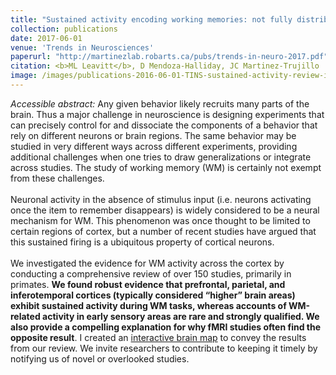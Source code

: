 ```yaml
---
title: "Sustained activity encoding working memories: not fully distributed"
collection: publications
date: 2017-06-01
venue: 'Trends in Neurosciences'
paperurl: "http://martinezlab.robarts.ca/pubs/trends-in-neuro-2017.pdf"
citation: <b>ML Leavitt</b>, D Mendoza-Halliday, JC Martinez-Trujillo
image: /images/publications-2016-06-01-TINS-sustained-activity-review-image.png
---
```

_Accessible abstract:_ Any given behavior likely recruits many parts of the brain. Thus a major challenge in neuroscience is designing experiments that can precisely control for and dissociate the components of a behavior that rely on different neurons or brain regions. The same behavior may be studied in very different ways across different experiments, providing additional challenges when one tries to draw generalizations or integrate across studies. The study of working memory (WM) is certainly not exempt from these challenges.<br><br>Neuronal activity in the absence of stimulus input (i.e. neurons activating once the item to remember disappears) is widely considered to be a neural mechanism for WM. This phenomenon was once thought to be limited to certain regions of cortex, but a number of recent studies have argued that this sustained firing is a ubiquitous property of cortical neurons.<br><br>We investigated the evidence for WM activity across the cortex by conducting a comprehensive review of over 150 studies, primarily in primates. **We found robust evidence that prefrontal, parietal, and inferotemporal cortices (typically considered “higher” brain areas) exhibit sustained activity during WM tasks, whereas accounts of WM-related activity in early sensory areas are rare and strongly qualified. We also provide a compelling explanation for why fMRI studies often find the opposite result**.
I created an [interactive brain map](/WM_BrainMap/) to convey the results from our review. We invite researchers to contribute to keeping it timely by notifying us of novel or overlooked studies.
